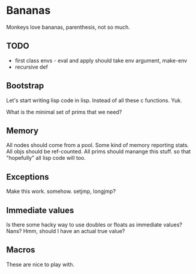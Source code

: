 Bananas
==========

Monkeys love bananas, parenthesis, not so much.

TODO
-----------

* first class envs - eval and apply should take env argument, make-env
* recursive def

Bootstrap
-------------

Let's start writing lisp code in lisp.
Instead of all these c functions. Yuk.

What is the minimal set of prims that we need?

Memory
---------------

All nodes should come from a pool.  Some kind of memory reporting stats.
All objs should be ref-counted.
All prims should manange this stuff. so that "hopefully" all lisp code will too.

Exceptions
----------------

Make this work. somehow. setjmp, longjmp?

Immediate values
-------------------

Is there some hacky way to use doubles or floats as immediate values?  Nans?
Hmm, should I have an actual true value?

Macros
-------------------

These are nice to play with.

